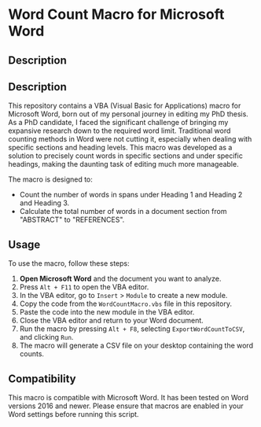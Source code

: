# Word Count Macro for Microsoft Word

## Description
## Description
This repository contains a VBA (Visual Basic for Applications) macro for Microsoft Word, born out of my personal journey in editing my PhD thesis.
As a PhD candidate, I faced the significant challenge of bringing my expansive research down to the required word limit.
Traditional word counting methods in Word were not cutting it, especially when dealing with specific sections and heading levels.
This macro was developed as a solution to precisely count words in specific sections and under specific headings, making the daunting task of editing much more manageable.

The macro is designed to:
- Count the number of words in spans under Heading 1 and Heading 2 and Heading 3.
- Calculate the total number of words in a document section from "ABSTRACT" to "REFERENCES".

## Usage
To use the macro, follow these steps:
1. **Open Microsoft Word** and the document you want to analyze.
2. Press `Alt + F11` to open the VBA editor.
3. In the VBA editor, go to `Insert` > `Module` to create a new module.
4. Copy the code from the `WordCountMacro.vbs` file in this repository.
5. Paste the code into the new module in the VBA editor.
6. Close the VBA editor and return to your Word document.
7. Run the macro by pressing `Alt + F8`, selecting `ExportWordCountToCSV`, and clicking `Run`.
8. The macro will generate a CSV file on your desktop containing the word counts.

## Compatibility
This macro is compatible with Microsoft Word. It has been tested on Word versions 2016 and newer. Please ensure that macros are enabled in your Word settings before running this script.
